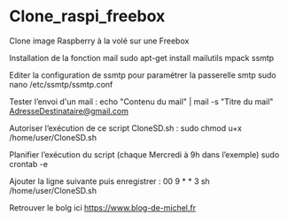 # Clone_raspi_freebox
Clone image Raspberry à la volé sur une Freebox

Installation de la fonction mail
sudo apt-get install mailutils mpack ssmtp

Editer la configuration de ssmtp pour paramétrer la passerelle smtp
sudo nano /etc/ssmtp/ssmtp.conf

Tester l’envoi d'un mail :
echo "Contenu du mail" | mail -s "Titre du mail" AdresseDestinataire@gmail.com

Autoriser l’exécution de ce script CloneSD.sh :
sudo chmod u+x /home/user/CloneSD.sh

Planifier l’exécution du script (chaque Mercredi à 9h dans l’exemple)
sudo crontab -e

Ajouter la ligne suivante puis enregistrer :
00 9 * * 3 sh /home/user/CloneSD.sh

Retrouver le bolg ici https://www.blog-de-michel.fr


